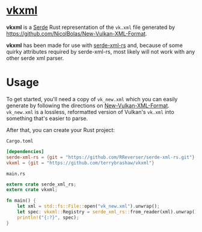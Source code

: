 # [vkxml](https://terrybrashaw.github.io/vkxml/vkxml/)

**vkxml** is a [Serde](https://github.com/serde-rs/serde) Rust representation of the `vk.xml` file generated by https://github.com/NicolBolas/New-Vulkan-XML-Format.

**vkxml** has been made for use with [serde-xml-rs](https://github.com/RReverser/serde-xml-rs) and, because of some quirky attributes required by serde-xml-rs, most likely will not work with any other serde xml parser.

# Usage

To get started, you'll need a copy of `vk_new.xml` which you can easily generate by following the directions on [New-Vulkan-XML-Format](https://github.com/NicolBolas/New-Vulkan-XML-Format). `vk_new.xml` is a lossless, reformatted version of Vulkan's `vk.xml` into something that's easier to parse.

After that, you can create your Rust project:

`Cargo.toml`
```toml
[dependencies]
serde-xml-rs = {git = "https://github.com/RReverser/serde-xml-rs.git"}
vkxml = {git = "https://github.com/terrybrashaw/vkxml"}
```

`main.rs`
```rs
extern crate serde_xml_rs;
extern crate vkxml;

fn main() {
    let xml = std::fs::File::open("vk_new.xml").unwrap();
    let spec: vkxml::Registry = serde_xml_rs::from_reader(xml).unwrap();
    println!("{:?}", spec);
}
```
